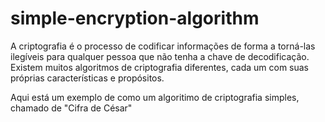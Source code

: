# simple-encryption-algorithm

A criptografia é o processo de codificar informações de forma a torná-las ilegíveis para qualquer pessoa que não tenha a chave de decodificação. 
Existem muitos algoritmos de criptografia diferentes, cada um com suas próprias características e propósitos.

Aqui está um exemplo de como um algoritimo de criptografia simples, chamado de "Cifra de César"
